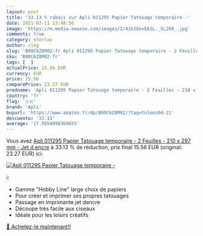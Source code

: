 ```yaml
---
layout: post
title: '33.13 % rabais sur Apli 011295 Papier Tatouage temporaire -'
date: 2021-02-11 13:48:56
image: 'https://m.media-amazon.com/images/I/41hJGxvEA1L._SL200_.jpg'
comments: true
category: ofertas
author: ring
slug: 'B00C6Z8M02-fr Apli 011295 Papier Tatouage temporaire - 2 Feuilles - 210...'
sku: 'B00C6Z8M02-fr'
tags: [  ]
actualPrice: 15.56 EUR
currency: EUR
price: 15.56
comparePrice: 23.27 EUR
prodname: 'Apli 011295 Papier Tatouage temporaire - 2 Feuilles - 210 x 297 mm - Jet d encre'
country: 'fr'
flag: '🇫🇷'
brand: 'Apli'
buyurl: 'https://www.amazon.fr/dp/B00C6Z8M02/?tag=tolees0d-21'
descuento: '33.13'
average: '17.5054098360655'
---
```


Vous avez [Apli 011295 Papier Tatouage temporaire - 2 Feuilles - 210 x 297 mm - Jet d encre](https://www.amazon.fr/dp/B00C6Z8M02/?tag=tolees0d-21)  à  33.13 % de réduction, prix final  15.56 EUR (original: 23.27 EUR) ici:

[![Apli 011295 Papier Tatouage temporaire -](https://m.media-amazon.com/images/I/41hJGxvEA1L._SL200_.jpg)](https://www.amazon.fr/dp/B00C6Z8M02/?tag=tolees0d-21)

ℹ️:

- Gamme "Hobby Line" large choix de papiers
- Pour créer et imprimer ses propres tatouages
- Passage en imprimante jet dencre
- Découpe très facile aux ciseaux
- Idéale pour les loisirs créatifs

[🛒 Achetez-le maintenant!!](https://www.amazon.fr/dp/B00C6Z8M02/?tag=tolees0d-21)

